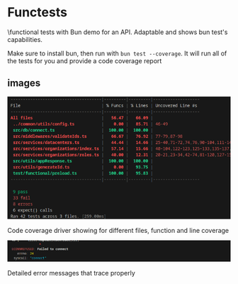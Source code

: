 # Functests

\functional tests with Bun demo for an API. Adaptable and shows bun test's capabilities.

Make sure to install bun, then run with `bun test --coverage`. It will run all of the tests for you and provide a code coverage report

## images

![](./1.png)

Code coverage driver showing for different files, function and line coverage

![](./2.png)


Detailed error messages that trace properly
